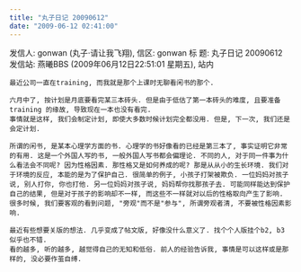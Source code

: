 ```yaml
---
title: "丸子日记 20090612"
date: "2009-06-12 02:41:00"
---
```


发信人: gonwan (丸子·请让我飞翔), 信区: gonwan
标 题: 丸子日记 20090612 发信站: 燕曦BBS (2009年06月12日22:51:01 星期五), 站内

    最近公司一直在training, 而我就是那个上课时无聊看闲书的那个.

    六月中了, 按计划是月底要看完某三本砖头. 但是由于低估了第一本砖头的难度, 且要准备training 的缘故, 导致现在一本也没有看完.
    事情就是这样, 我们会制定计划, 即使大多数时候计划完全都没用. 但是, 下一次, 我们还是会定计划.

    所谓的闲书, 是某本心理学方面的书. 心理学的书好像看的已经是第三本了, 事实证明它非常的有用. 这是一个外国人写的书, 一般外国人写书都会偏理论. 不同的人, 对于同一件事为什么看法会不同呢? 因为性格因素. 那性格又是如何养成的呢? 那是从从小的生长环境. 我们对于环境的反应, 本能的是为了保护自己. 很简单的例子, 小孩子打架被欺负. 一位妈妈对孩子说, 别人打你, 你也打他. 另一位妈妈对孩子说, 妈妈帮你找那孩子去. 可能同样能达到保护自己的结果, 但是对于孩子的影响却不一样, 而这些不一样就对以后的性格取向产生了影响.
    很多时候, 我们要客观的看到问题, "旁观"而不是"参与", 所谓旁观者清, 不要被性格因素影响.

    最近有些想要关版的想法. 几乎变成了帖文版, 好像没什么意义了. 找个个人版挂个b2, b3 似乎也不错.
    看的越多, 听的越多, 越觉得自己的无知和低俗. 前人的经验告诉我, 事情是可以这样或是那样的, 没必要作茧自缚.
